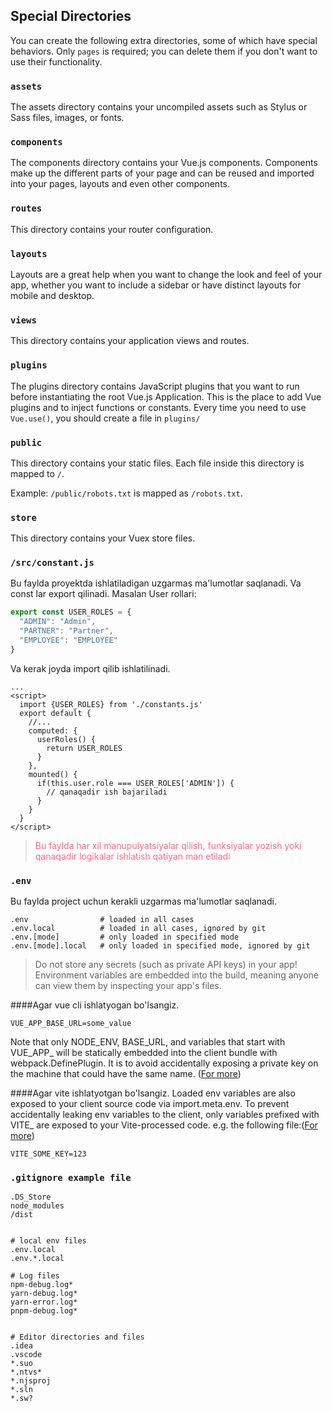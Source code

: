 

## Special Directories

You can create the following extra directories, some of which have special behaviors. Only `pages` is required; you can delete them if you don't want to use their functionality.

### `assets`

The assets directory contains your uncompiled assets such as Stylus or Sass files, images, or fonts.


### `components`

The components directory contains your Vue.js components. Components make up the different parts of your page and can be reused and imported into your pages, layouts and even other components.

### `routes`

This directory contains your router configuration.

### `layouts`

Layouts are a great help when you want to change the look and feel of your  app, whether you want to include a sidebar or have distinct layouts for mobile and desktop.



### `views`

This directory contains your application views and routes.


### `plugins`

The plugins directory contains JavaScript plugins that you want to run before instantiating the root Vue.js Application. This is the place to add Vue plugins and to inject functions or constants. Every time you need to use `Vue.use()`, you should create a file in `plugins/` 


### `public`

This directory contains your static files. Each file inside this directory is mapped to `/`.

Example: `/public/robots.txt` is mapped as `/robots.txt`.


### `store`

This directory contains your Vuex store files.

### `/src/constant.js`

Bu faylda proyektda ishlatiladigan uzgarmas ma'lumotlar saqlanadi.
Va const lar export qilinadi.
Masalan User rollari:
```js
export const USER_ROLES = {
  "ADMIN": "Admin",
  "PARTNER": "Partner",
  "EMPLOYEE": "EMPLOYEE"
}
```

Va kerak joyda import qilib ishlatilinadi.

```vue
...
<script>
  import {USER_ROLES} from './constants.js'
  export default {
    //...
    computed: {
      userRoles() {
        return USER_ROLES
      }
    },
    mounted() {
      if(this.user.role === USER_ROLES['ADMIN']) {
        // qanaqadir ish bajariladi 
      }
    }
  }
</script>
```


><span style="color: #ff6985">Bu faylda har xil manupulyatsiyalar qilish, funksiyalar yozish yoki qanaqadir logikalar ishlatish qatiyan man etiladi</span>


### `.env`
Bu faylda project uchun kerakli uzgarmas ma'lumotlar saqlanadi. 
```
.env                # loaded in all cases
.env.local          # loaded in all cases, ignored by git
.env.[mode]         # only loaded in specified mode
.env.[mode].local   # only loaded in specified mode, ignored by git
```

>Do not store any secrets (such as private API keys) in your app!
Environment variables are embedded into the build, meaning anyone can view them by inspecting your app's files.


####Agar vue cli ishlatyogan bo'lsangiz.
```dotenv
VUE_APP_BASE_URL=some_value
```
Note that only NODE_ENV, BASE_URL, and variables that start with VUE_APP_ will be statically embedded into the client bundle with webpack.DefinePlugin. It is to avoid accidentally exposing a private key on the machine that could have the same name. ([For more](https://cli.vuejs.org/guide/mode-and-env.html#environment-variables))


####Agar vite ishlatyotgan bo'lsangiz.
Loaded env variables are also exposed to your client source code via import.meta.env.
To prevent accidentally leaking env variables to the client, only variables prefixed with VITE_ are exposed to your Vite-processed code. e.g. the following file:([For more](https://vitejs.dev/guide/env-and-mode.html))
```dotenv
VITE_SOME_KEY=123
```







### `.gitignore example file`

```gitignore
.DS_Store
node_modules
/dist


# local env files
.env.local
.env.*.local

# Log files
npm-debug.log*
yarn-debug.log*
yarn-error.log*
pnpm-debug.log*


# Editor directories and files
.idea
.vscode
*.suo
*.ntvs*
*.njsproj
*.sln
*.sw?

```


